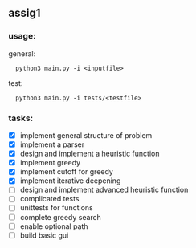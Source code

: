 ## assig1

### usage:
general:
```node
  python3 main.py -i <inputfile>
```
test:
```node
  python3 main.py -i tests/<testfile>
```
### tasks:
- [x] implement general structure of problem
- [x] implement a parser
- [x] design and implement a heuristic function
- [x] implement greedy
- [x] implement cutoff for greedy
- [x] implement iterative deepening
- [ ] design and implement advanced heuristic function
- [ ] complicated tests
- [ ] unittests for functions
- [ ] complete greedy search
- [ ] enable optional path
- [ ] build basic gui
